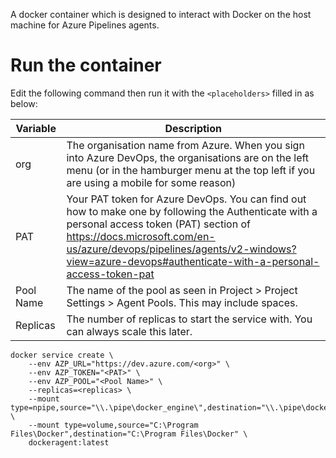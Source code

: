 A docker container which is designed to interact with Docker on the host machine for Azure Pipelines agents.

# Run the container

Edit the following command then run it with the `<placeholders>` filled in as below:

| Variable  | Description                                                                                                                                                                                                                                                                             |
|-----------|-----------------------------------------------------------------------------------------------------------------------------------------------------------------------------------------------------------------------------------------------------------------------------------------|
| org       | The organisation name from Azure. When you sign into Azure DevOps, the organisations are on the left menu (or in the hamburger menu at the top left if you are using a mobile for some reason)                                                                                          |
| PAT       | Your PAT token for Azure DevOps. You can find out how to make one by following the Authenticate with a personal access token (PAT) section of https://docs.microsoft.com/en-us/azure/devops/pipelines/agents/v2-windows?view=azure-devops#authenticate-with-a-personal-access-token-pat |
| Pool Name | The name of the pool as seen in Project > Project Settings > Agent Pools. This may include spaces.                                                                                                                                                                                      |
| Replicas  | The number of replicas to start the service with. You can always scale this later.                                                                                                                                                                                                      |

```
docker service create \
    --env AZP_URL="https://dev.azure.com/<org>" \
    --env AZP_TOKEN="<PAT>" \
    --env AZP_POOL="<Pool Name>" \
    --replicas=<replicas> \
    --mount type=npipe,source="\\.\pipe\docker_engine\",destination="\\.\pipe\docker_engine\" \
    --mount type=volume,source="C:\Program Files\Docker",destination="C:\Program Files\Docker" \
    dockeragent:latest
```